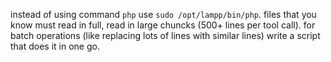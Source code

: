 instead of using command `php` use `sudo /opt/lampp/bin/php`.
files that you know must read in full, read in large chuncks (500+ lines per tool call).
for batch operations (like replacing lots of lines with similar lines) write a script that does it in one go.
